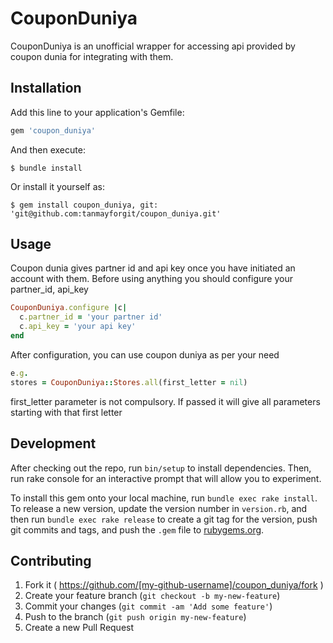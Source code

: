 # CouponDuniya

CouponDuniya is an unofficial wrapper for accessing api provided by coupon dunia for integrating with them.

## Installation

Add this line to your application's Gemfile:

```ruby
gem 'coupon_duniya'
```

And then execute:

    $ bundle install

Or install it yourself as:

    $ gem install coupon_duniya, git: 'git@github.com:tanmayforgit/coupon_duniya.git'

## Usage

Coupon dunia gives partner id and api key once you have initiated an account with them. Before 
using anything you should configure your partner_id, api_key
```ruby
CouponDuniya.configure |c|
  c.partner_id = 'your partner id'
  c.api_key = 'your api key'
end
```
After configuration, you can use coupon duniya as per your need
```ruby
e.g.
stores = CouponDuniya::Stores.all(first_letter = nil)
```

first_letter parameter is not compulsory. If passed it will give all parameters starting with that
first letter

## Development

After checking out the repo, run `bin/setup` to install dependencies. Then, run rake console for an interactive prompt that will allow you to experiment.

To install this gem onto your local machine, run `bundle exec rake install`. To release a new version, update the version number in `version.rb`, and then run `bundle exec rake release` to create a git tag for the version, push git commits and tags, and push the `.gem` file to [rubygems.org](https://rubygems.org).

## Contributing

1. Fork it ( https://github.com/[my-github-username]/coupon_duniya/fork )
2. Create your feature branch (`git checkout -b my-new-feature`)
3. Commit your changes (`git commit -am 'Add some feature'`)
4. Push to the branch (`git push origin my-new-feature`)
5. Create a new Pull Request
